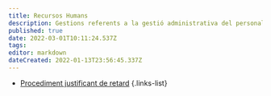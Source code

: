 ```yaml
---
title: Recursos Humans
description: Gestions referents a la gestió administrativa del personal docent contractat al centre
published: true
date: 2022-03-01T10:11:24.537Z
tags: 
editor: markdown
dateCreated: 2022-01-13T23:56:45.337Z
---
```


- [ Procediment justificant de retard](https://agora3.qualiteasy.com/asp/cat/escolatreballbcn/Descargar.aspx?id=./Data/Documentos/013117_RG164_R3_Sol-licitud_de_baixa_de_l%e2%80%99Institut.odt)
{.links-list}